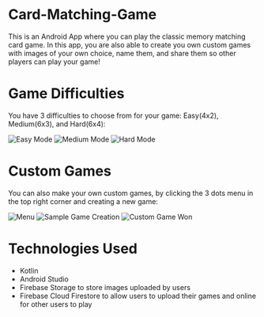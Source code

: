 # Card-Matching-Game
This is an Android App where you can play the classic memory matching card game. In this app, you are also able to create you own custom games with images of your own choice, name them, and share them so other players can play your game!

# Game Difficulties

You have 3 difficulties to choose from for your game: Easy(4x2), Medium(6x3), and Hard(6x4):

![Easy Mode](https://github.com/varuhn36/Card-Matching-Game/blob/main/Images/Easy%20Mode%20Game.png) ![Medium Mode](https://github.com/varuhn36/Card-Matching-Game/blob/main/Images/Medium%20Mode%20Game.png) ![Hard Mode](https://github.com/varuhn36/Card-Matching-Game/blob/main/Images/Hard%20Mode%20Game.png)

# Custom Games

You can also make your own custom games, by clicking the 3 dots menu in the top right corner and creating a new game: 

![Menu](https://github.com/varuhn36/Card-Matching-Game/blob/main/Images/Options%20Menu.png) ![Sample Game Creation](https://github.com/varuhn36/Card-Matching-Game/blob/main/Images/Sample%20Custom%20Game%20Creation.png) ![Custom Game Won](https://github.com/varuhn36/Card-Matching-Game/blob/main/Images/Custom%20Game%20Played%20and%20Won.png)

# Technologies Used
- Kotlin
- Android Studio
- Firebase Storage to store images uploaded by users
- Firebase Cloud Firestore to allow users to upload their games and online for other users to play


